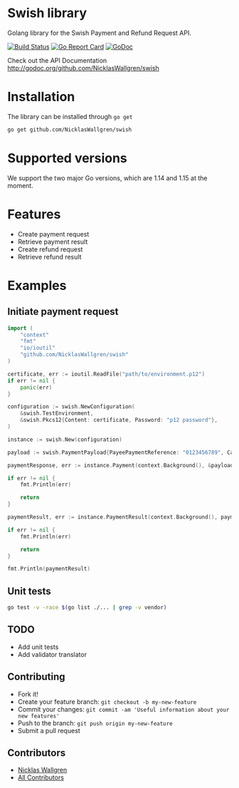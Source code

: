 # Swish library

Golang library for the Swish Payment and Refund Request API.

[![Build Status](https://travis-ci.org/NicklasWallgren/swish.svg?branch=master)](https://travis-ci.org/NicklasWallgren/swish)
[![Go Report Card](https://goreportcard.com/badge/github.com/stretchr/testify)](https://goreportcard.com/report/github.com/NicklasWallgren/swish)
[![GoDoc](https://godoc.org/github.com/NicklasWallgren/swish?status.svg)](https://godoc.org/github.com/NicklasWallgren/swish) 

Check out the API Documentation http://godoc.org/github.com/NicklasWallgren/swish

# Installation
The library can be installed through `go get` 
```bash
go get github.com/NicklasWallgren/swish
```

# Supported versions
We support the two major Go versions, which are 1.14 and 1.15 at the moment.

# Features
- Create payment request
- Retrieve payment result
- Create refund request
- Retrieve refund result

# Examples 

## Initiate payment request
```go
import (
    "context"
    "fmt"
    "io/ioutil"
    "github.com/NicklasWallgren/swish"
)

certificate, err := ioutil.ReadFile("path/to/environment.p12")
if err != nil {
    panic(err)
}

configuration := swish.NewConfiguration(
    &swish.TestEnvironment,
    &swish.Pkcs12{Content: certificate, Password: "p12 password"},
)

instance := swish.New(configuration)

payload := swish.PaymentPayload{PayeePaymentReference: "0123456789", CallbackUrl: "https://myfakehost.se/swishcallback.cfm", PayeeAlias: "9871065216", PayerAlias: "1231181189", Amount: "100", Currency: "SEK"}

paymentResponse, err := instance.Payment(context.Background(), &payload)

if err != nil {
    fmt.Println(err)

    return
}

paymentResult, err := instance.PaymentResult(context.Background(), paymentResponse.Id)

if err != nil {
    fmt.Println(err)

    return
}

fmt.Println(paymentResult)
```

## Unit tests
```bash
go test -v -race $(go list ./... | grep -v vendor)
```

## TODO
 - Add unit tests
 - Add validator translator

## Contributing
  - Fork it!
  - Create your feature branch: `git checkout -b my-new-feature`
  - Commit your changes: `git commit -am 'Useful information about your new features'`
  - Push to the branch: `git push origin my-new-feature`
  - Submit a pull request

## Contributors
  - [Nicklas Wallgren](https://github.com/NicklasWallgren)
  - [All Contributors][link-contributors]

[link-contributors]: ../../contributors